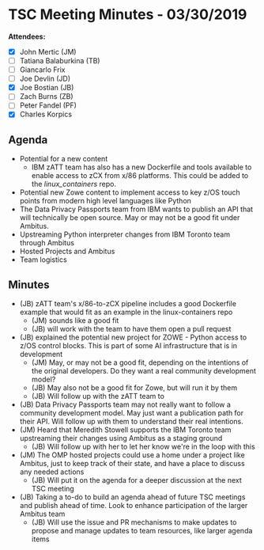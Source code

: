 # TSC Meeting Minutes - 03/30/2019

**Attendees:**

- [x] John Mertic (JM)
- [ ] Tatiana Balaburkina (TB)
- [ ] Giancarlo Frix
- [ ] Joe Devlin (JD)
- [x] Joe Bostian (JB)
- [ ] Zach Burns (ZB)
- [ ] Peter Fandel (PF)
- [x] Charles Korpics

## Agenda

- Potential for a new content
  - IBM zATT team has also has a new Dockerfile and tools available to enable
    access to zCX from x/86 platforms. This could be added to the _linux_containers_
    repo.
- Potential new Zowe content to implement access to key z/OS touch points from
  modern high level languages like Python
- The Data Privacy Passports team from IBM wants to publish an API that will
  technically be open source. May or may not be a good fit under Ambitus.
- Upstreaming Python interpreter changes from IBM Toronto team through Ambitus
- Hosted Projects and Ambitus
- Team logistics

## Minutes

- (JB) zATT team's x/86-to-zCX pipeline includes a good Dockerfile example that
  would fit as an example in the linux-containers repo
  - (JM) sounds like a good fit
  - (JB) will work with the team to have them open a pull request
- (JB) explained the potential new project for ZOWE - Python access to z/OS
  control blocks. This is part of some AI infrastructure that is in development
  - (JM) May, or may not be a good fit, depending on the intentions of the
    original developers. Do they want a real community development model?
  - (JB) May also not be a good fit for Zowe, but will run it by them
  - (JB) Will follow up with the zATT team to
- (JB) Data Privacy Passports team may not really want to follow a community development
  model. May just want a publication path for their API. Will follow up with
  them to understand their real intentions.
- (JM) Heard that Meredith Stowell supports the IBM Toronto team upstreaming
  their changes using Ambitus as a staging ground
  - (JB) Will follow up with her to let her know we're in the loop with this
- (JM) The OMP hosted projects could use a home under a project like Ambitus, just
  to keep track of their state, and have a place to discuss any needed actions
  - (JB) Will put it on the agenda for a deeper discussion at the next TSC meeting
- (JB) Taking a to-do to build an agenda ahead of future TSC meetings and publish
  ahead of time. Look to enhance participation of the larger Ambitus team
  - (JB) Will use the issue and PR mechanisms to make updates to propose and
    manage updates to team resources, like larger agenda items
